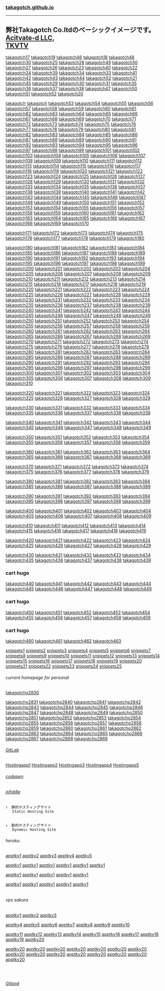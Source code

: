 ### [takagotch.github.io](https://takagotch.github.io/)
---
弊社Takagotch Co.ltdのベーシックイメージです。 <br>[Acitvate-d LLC](https://takagotch.github.io/page351/), <br>[TKVTV](https://www.youtube.com/channel/UCk92dcyJL1kl_JLljc6LxJQ)
---
[takagotch17](https://takagotch.github.io/page17/)
[takagotch19](https://takagotch.github.io/page19/)
[takagotch46](https://takagotch.github.io/page46/)
[takagotch18](https://takagotch.github.io/page18/)
[takagotch48](https://takagotch.github.io/page48/)
[takagotch30](https://takagotch.github.io/page30/)
[takagotch25](https://takagotch.github.io/page25/)
[takagotch28](https://takagotch.github.io/page28/)
[takagotch49](https://takagotch.github.io/page49/)
[takagotch30](https://takagotch.github.io/page30/)
[takagotch27](https://takagotch.github.io/page27/)
[takagotch26](https://takagotch.github.io/page26/)
[takagotch23](https://takagotch.github.io/page23/)
[takagotch40](https://takagotch.github.io/page40/)
[takagotch22](https://takagotch.github.io/page22/)
[takagotch24](https://takagotch.github.io/page24/)
[takagotch39](https://takagotch.github.io/page39/)
[takagotch34](https://takagotch.github.io/page34/)
[takagotch33](https://takagotch.github.io/page33/)
[takagotch41](https://takagotch.github.io/page41/)
[takagotch42](https://takagotch.github.io/page42/)
[takagotch43](https://takagotch.github.io/page43/)
[takagotch44](https://takagotch.github.io/page44/)
[takagotch52](https://takagotch.github.io/page52/)
[takagotch21](https://takagotch.github.io/page21/)
[takagotch45](https://takagotch.github.io/page45/)
[takagotch29](https://takagotch.github.io/page29/)
[takagotch30](https://takagotch.github.io/page30/)
[takagotch31](https://takagotch.github.io/page31/)
[takagotch35](https://takagotch.github.io/page35/)
[takagotch36](https://takagotch.github.io/page36/)
[takagotch37](https://takagotch.github.io/page37/)
[takagotch38](https://takagotch.github.io/page38/)
[takagotch47](https://takagotch.github.io/page47/)
[takagotch50](https://takagotch.github.io/page50/)
[takagotch51](https://takagotch.github.io/page51/)
[takagotch52](https://takagotch.github.io/page52/)
[takagotch20](https://takagotch.github.io/page20/)

[takagotch](https://takagotch.github.io/page/)
[takagotch](https://takagotch.github.io/page/)
[takagotch53](https://takagotch.github.io/page53/)
[takagotch54](https://takagotch.github.io/page54/)
[takagotch55](https://takagotch.github.io/page55/)
[takagotch56](https://takagotch.github.io/page56/)
[takagotch57](https://takagotch.github.io/page57/)
[takagotch58](https://takagotch.github.io/page58/)
[takagotch59](https://takagotch.github.io/page59/)
[takagotch60](https://takagotch.github.io/page60/)
[takagotch61](https://takagotch.github.io/page61/)
[takagotch62](https://takagotch.github.io/page62/)
[takagotch63](https://takagotch.github.io/page63/)
[takagotch64](https://takagotch.github.io/page64/)
[takagotch65](https://takagotch.github.io/page65/)
[takagotch66](https://takagotch.github.io/page66/)
[takagotch67](https://takagotch.github.io/page67/)
[takagotch68](https://takagotch.github.io/page68/)
[takagotch69](https://takagotch.github.io/page69/)
[takagotch70](https://takagotch.github.io/page70/)
[takagotch71](https://takagotch.github.io/page71/)
[takagotch72](https://takagotch.github.io/page72/)
[takagotch73](https://takagotch.github.io/page73/)
[takagotch74](https://takagotch.github.io/page74/)
[takagotch75](https://takagotch.github.io/page75/)
[takagotch76](https://takagotch.github.io/page76/)
[takagotch77](https://takagotch.github.io/page77/)
[takagotch78](https://takagotch.github.io/page78/)
[takagotch79](https://takagotch.github.io/page79/)
[takagotch80](https://takagotch.github.io/page80/)
[takagotch81](https://takagotch.github.io/page81/)
[takagotch82](https://takagotch.github.io/page82/)
[takagotch83](https://takagotch.github.io/page83/)
[takagotch84](https://takagotch.github.io/page84/)
[takagotch85](https://takagotch.github.io/page85/)
[takagotch86](https://takagotch.github.io/page86/)
[takagotch87](https://takagotch.github.io/page87/)
[takagotch88](https://takagotch.github.io/page88/)
[takagotch89](https://takagotch.github.io/page89/)
[takagotch90](https://takagotch.github.io/page90/)
[takagotch91](https://takagotch.github.io/page91/)
[takagotch92](https://takagotch.github.io/page92/)
[takagotch93](https://takagotch.github.io/page93/)
[takagotch94](https://takagotch.github.io/page94/)
[takagotch95](https://takagotch.github.io/page95/)
[takagotch96](https://takagotch.github.io/page96/)
[takagotch97](https://takagotch.github.io/page97/)
[takagotch98](https://takagotch.github.io/page98/)
[takagotch99](https://takagotch.github.io/page99/)
[takagotch101](https://takagotch.github.io/page101/)
[takagotch102](https://takagotch.github.io/page102/)
[takagotch103](https://takagotch.github.io/page103/)
[takagotch104](https://takagotch.github.io/page104/)
[takagotch105](https://takagotch.github.io/page105/)
[takagotch106](https://takagotch.github.io/page106/)
[takagotch107](https://takagotch.github.io/page107/)
[takagotch108](https://takagotch.github.io/page108/)
[takagotch109](https://takagotch.github.io/page109/)
[takagotch110](https://takagotch.github.io/page110/)
[takagotch111](https://takagotch.github.io/page111/)
[takagotch112](https://takagotch.github.io/page112/)
[takagotch113](https://takagotch.github.io/page113/)
[takagotch114](https://takagotch.github.io/page114/)
[takagotch115](https://takagotch.github.io/page115/)
[takagotch116](https://takagotch.github.io/page116/)
[takagotch117](https://takagotch.github.io/page117/)
[takagotch118](https://takagotch.github.io/page118/)
[takagotch119](https://takagotch.github.io/page119/)
[takagotch120](https://takagotch.github.io/page120/)
[takagotch121](https://takagotch.github.io/page121/)
[takagotch122](https://takagotch.github.io/page122/)
[takagotch123](https://takagotch.github.io/page123/)
[takagotch124](https://takagotch.github.io/page124/)
[takagotch125](https://takagotch.github.io/page125/)
[takagotch126](https://takagotch.github.io/page126/)
[takagotch127](https://takagotch.github.io/page127/)
[takagotch128](https://takagotch.github.io/page128/)
[takagotch129](https://takagotch.github.io/page129/)
[takagotch130](https://takagotch.github.io/page130/)
[takagotch131](https://takagotch.github.io/page131/)
[takagotch132](https://takagotch.github.io/page132/)
[takagotch133](https://takagotch.github.io/page133/)
[takagotch134](https://takagotch.github.io/page134/)
[takagotch135](https://takagotch.github.io/page135/)
[takagotch136](https://takagotch.github.io/page136/)
[takagotch137](https://takagotch.github.io/page137/)
[takagotch138](https://takagotch.github.io/page138/)
[takagotch139](https://takagotch.github.io/page139/)
[takagotch140](https://takagotch.github.io/page140/)
[takagotch141](https://takagotch.github.io/page141/)
[takagotch142](https://takagotch.github.io/page142/)
[takagotch143](https://takagotch.github.io/page143/)
[takagotch144](https://takagotch.github.io/page144/)
[takagotch145](https://takagotch.github.io/page145/)
[takagotch146](https://takagotch.github.io/page146/)
[takagotch147](https://takagotch.github.io/page147/)
[takagotch148](https://takagotch.github.io/page148/)
[takagotch149](https://takagotch.github.io/page149/)
[takagotch150](https://takagotch.github.io/page150/)
[takagotch151](https://takagotch.github.io/page151/)
[takagotch152](https://takagotch.github.io/page152/)
[takagotch153](https://takagotch.github.io/page153/)
[takagotch154](https://takagotch.github.io/page154/)
[takagotch155](https://takagotch.github.io/page155/)
[takagotch156](https://takagotch.github.io/page156/)
[takagotch157](https://takagotch.github.io/page157/)
[takagotch158](https://takagotch.github.io/page158/)
[takagotch159](https://takagotch.github.io/page159/)
[takagotch160](https://takagotch.github.io/page160/)
[takagotch161](https://takagotch.github.io/page161/)
[takagotch162](https://takagotch.github.io/page162/)
[takagotch163](https://takagotch.github.io/page163/)
[takagotch164](https://takagotch.github.io/page164/)
[takagotch165](https://takagotch.github.io/page165/)
[takagotch166](https://takagotch.github.io/page166/)
[takagotch167](https://takagotch.github.io/page167/)
[takagotch168](https://takagotch.github.io/page168/)
[takagotch169](https://takagotch.github.io/page169/)
[takagotch170](https://takagotch.github.io/page170/)

[takagotch171](https://takagotch.github.io/page170/)
[takagotch172](https://takagotch.github.io/page170/)
[takagotch173](https://takagotch.github.io/page170/)
[takagotch174](https://takagotch.github.io/page170/)
[takagotch175](https://takagotch.github.io/page170/)
[takagotch176](https://takagotch.github.io/page170/)
[takagotch177](https://takagotch.github.io/page170/)
[takagotch178](https://takagotch.github.io/page170/)
[takagotch179](https://takagotch.github.io/page170/)
[takagotch180](https://takagotch.github.io/page180/)

[takagotch180](https://takagotch.github.io/page180/)
[takagotch181](https://takagotch.github.io/page181/)
[takagotch182](https://takagotch.github.io/page182/)
[takagotch183](https://takagotch.github.io/page183/)
[takagotch184](https://takagotch.github.io/page184/)
[takagotch185](https://takagotch.github.io/page185/)
[takagotch186](https://takagotch.github.io/page186/)
[takagotch187](https://takagotch.github.io/page187/)
[takagotch188](https://takagotch.github.io/page188/)
[takagotch189](https://takagotch.github.io/page189/)
[takagotch190](https://takagotch.github.io/page190/)
[takagotch191](https://takagotch.github.io/page191/)
[takagotch192](https://takagotch.github.io/page192/)
[takagotch193](https://takagotch.github.io/page193/)
[takagotch194](https://takagotch.github.io/page194/)
[takagotch195](https://takagotch.github.io/page195/)
[takagotch196](https://takagotch.github.io/page196/)
[takagotch197](https://takagotch.github.io/page197/)
[takagotch198](https://takagotch.github.io/page198/)
[takagotch199](https://takagotch.github.io/page199/)
[takagotch200](https://takagotch.github.io/page200/)
[takagotch201](https://takagotch.github.io/page201/)
[takagotch202](https://takagotch.github.io/page202/)
[takagotch203](https://takagotch.github.io/page203/)
[takagotch204](https://takagotch.github.io/page204/)
[takagotch205](https://takagotch.github.io/page205/)
[takagotch206](https://takagotch.github.io/page206/)
[takagotch207](https://takagotch.github.io/page207/)
[takagotch208](https://takagotch.github.io/page208/)
[takagotch209](https://takagotch.github.io/page209/)
[takagotch210](https://takagotch.github.io/page210/)
[takagotch211](https://takagotch.github.io/page211/)
[takagotch212](https://takagotch.github.io/page212/)
[takagotch213](https://takagotch.github.io/page213/)
[takagotch214](https://takagotch.github.io/page214/)
[takagotch215](https://takagotch.github.io/page215/)
[takagotch216](https://takagotch.github.io/page216/)
[takagotch217](https://takagotch.github.io/page217/)
[takagotch218](https://takagotch.github.io/page218/)
[takagotch219](https://takagotch.github.io/page219/)
[takagotch220](https://takagotch.github.io/page220/)
[takagotch221](https://takagotch.github.io/page221/)
[takagotch222](https://takagotch.github.io/page222/)
[takagotch223](https://takagotch.github.io/page223/)
[takagotch224](https://takagotch.github.io/page224/)
[takagotch225](https://takagotch.github.io/page225/)
[takagotch226](https://takagotch.github.io/page226/)
[takagotch227](https://takagotch.github.io/page227/)
[takagotch228](https://takagotch.github.io/page228/)
[takagotch229](https://takagotch.github.io/page229/)
[takagotch230](https://takagotch.github.io/page230/)
[takagotch231](https://takagotch.github.io/page231/)
[takagotch232](https://takagotch.github.io/page232/)
[takagotch233](https://takagotch.github.io/page233/)
[takagotch234](https://takagotch.github.io/page234/)
[takagotch235](https://takagotch.github.io/page235/)
[takagotch236](https://takagotch.github.io/page236/)
[takagotch237](https://takagotch.github.io/page237/)
[takagotch238](https://takagotch.github.io/page238/)
[takagotch239](https://takagotch.github.io/page239/)
[takagotch240](https://takagotch.github.io/page240/)
[takagotch241](https://takagotch.github.io/page241/)
[takagotch242](https://takagotch.github.io/page242/)
[takagotch243](https://takagotch.github.io/page243/)
[takagotch244](https://takagotch.github.io/page244/)
[takagotch245](https://takagotch.github.io/page245/)
[takagotch246](https://takagotch.github.io/page246/)
[takagotch247](https://takagotch.github.io/page247/)
[takagotch248](https://takagotch.github.io/page248/)
[takagotch249](https://takagotch.github.io/page249/)
[takagotch250](https://takagotch.github.io/page250/)
[takagotch251](https://takagotch.github.io/page251/)
[takagotch252](https://takagotch.github.io/page252/)
[takagotch253](https://takagotch.github.io/page253/)
[takagotch254](https://takagotch.github.io/page254/)
[takagotch255](https://takagotch.github.io/page255/)
[takagotch256](https://takagotch.github.io/page256/)
[takagotch257](https://takagotch.github.io/page257/)
[takagotch258](https://takagotch.github.io/page258/)
[takagotch259](https://takagotch.github.io/page259/)
[takagotch260](https://takagotch.github.io/page260/)
[takagotch261](https://takagotch.github.io/page261/)
[takagotch262](https://takagotch.github.io/page262/)
[takagotch263](https://takagotch.github.io/page263/)
[takagotch264](https://takagotch.github.io/page264/)
[takagotch265](https://takagotch.github.io/page265/)
[takagotch266](https://takagotch.github.io/page266/)
[takagotch267](https://takagotch.github.io/page267/)
[takagotch268](https://takagotch.github.io/page268/)
[takagotch269](https://takagotch.github.io/page269/)
[takagotch270](https://takagotch.github.io/page270/)
[takagotch271](https://takagotch.github.io/page271/)
[takagotch272](https://takagotch.github.io/page272/)
[takagotch273](https://takagotch.github.io/page273/)
[takagotch274](https://takagotch.github.io/page274/)
[takagotch275](https://takagotch.github.io/page275/)
[takagotch276](https://takagotch.github.io/page276/)
[takagotch277](https://takagotch.github.io/page277/)
[takagotch278](https://takagotch.github.io/page278/)
[takagotch279](https://takagotch.github.io/page279/)
[takagotch280](https://takagotch.github.io/page280/)
[takagotch281](https://takagotch.github.io/page281/)
[takagotch282](https://takagotch.github.io/page282/)
[takagotch283](https://takagotch.github.io/page283/)
[takagotch284](https://takagotch.github.io/page284/)
[takagotch285](https://takagotch.github.io/page285/)
[takagotch286](https://takagotch.github.io/page286/)
[takagotch287](https://takagotch.github.io/page287/)
[takagotch288](https://takagotch.github.io/page288/)
[takagotch289](https://takagotch.github.io/page289/)
[takagotch290](https://takagotch.github.io/page290/)
[takagotch291](https://takagotch.github.io/page291/)
[takagotch292](https://takagotch.github.io/page292/)
[takagotch293](https://takagotch.github.io/page293/)
[takagotch294](https://takagotch.github.io/page294/)
[takagotch295](https://takagotch.github.io/page295/)
[takagotch296](https://takagotch.github.io/page296/)
[takagotch297](https://takagotch.github.io/page297/)
[takagotch298](https://takagotch.github.io/page298/)
[takagotch299](https://takagotch.github.io/page299/)
[takagotch300](https://takagotch.github.io/page300/)
[takagotch301](https://takagotch.github.io/page301/)
[takagotch302](https://takagotch.github.io/page302/)
[takagotch303](https://takagotch.github.io/page303/)
[takagotch304](https://takagotch.github.io/page304/)
[takagotch305](https://takagotch.github.io/page305/)
[takagotch306](https://takagotch.github.io/page306/)
[takagotch307](https://takagotch.github.io/page307/)
[takagotch308](https://takagotch.github.io/page308/)
[takagotch309](https://takagotch.github.io/page309/)
[takagotch310](https://takagotch.github.io/page310/)

[takagotch320](https://takagotch.github.io/page320/)
[takagotch321](https://takagotch.github.io/page321/)
[takagotch322](https://takagotch.github.io/page322/)
[takagotch323](https://takagotch.github.io/page323/)
[takagotch324](https://takagotch.github.io/page324/)
[takagotch325](https://takagotch.github.io/page325/)
[takagotch326](https://takagotch.github.io/page326/)
[takagotch327](https://takagotch.github.io/page327/)
[takagotch328](https://takagotch.github.io/page328/)
[takagotch329](https://takagotch.github.io/page329/)

[takagotch330](https://takagotch.github.io/page330/)
[takagotch331](https://takagotch.github.io/page331/)
[takagotch332](https://takagotch.github.io/page332/)
[takagotch333](https://takagotch.github.io/page333/)
[takagotch334](https://takagotch.github.io/page334/)
[takagotch335](https://takagotch.github.io/page335/)
[takagotch336](https://takagotch.github.io/page336/)
[takagotch337](https://takagotch.github.io/page337/)
[takagotch338](https://takagotch.github.io/page338/)
[takagotch339](https://takagotch.github.io/page339/)

[takagotch340](https://takagotch.github.io/page340/)
[takagotch341](https://takagotch.github.io/page341/)
[takagotch342](https://takagotch.github.io/page342/)
[takagotch343](https://takagotch.github.io/page343/)
[takagotch344](https://takagotch.github.io/page344/)
[takagotch345](https://takagotch.github.io/page345/)
[takagotch346](https://takagotch.github.io/page346/)
[takagotch347](https://takagotch.github.io/page347/)
[takagotch348](https://takagotch.github.io/page348/)
[takagotch349](https://takagotch.github.io/page349/)

[takagotch350](https://takagotch.github.io/page350/)
[takagotch351](https://takagotch.github.io/page351/)
[takagotch352](https://takagotch.github.io/page352/)
[takagotch353](https://takagotch.github.io/page353/)
[takagotch354](https://takagotch.github.io/page354/)
[takagotch355](https://takagotch.github.io/page355/)
[takagotch356](https://takagotch.github.io/page356/)
[takagotch357](https://takagotch.github.io/page357/)
[takagotch358](https://takagotch.github.io/page358/)
[takagotch359](https://takagotch.github.io/page359/)

[takagotch360](https://takagotch.github.io/page360/)
[takagotch361](https://takagotch.github.io/page361/)
[takagotch362](https://takagotch.github.io/page362/)
[takagotch363](https://takagotch.github.io/page363/)
[takagotch364](https://takagotch.github.io/page364/)
[takagotch365](https://takagotch.github.io/page365/)
[takagotch366](https://takagotch.github.io/page366/)
[takagotch367](https://takagotch.github.io/page367/)
[takagotch368](https://takagotch.github.io/page368/)
[takagotch369](https://takagotch.github.io/page369/)

[takagotch370](https://takagotch.github.io/page370/)
[takagotch371](https://takagotch.github.io/page371/)
[takagotch372](https://takagotch.github.io/page372/)
[takagotch373](https://takagotch.github.io/page373/)
[takagotch374](https://takagotch.github.io/page374/)
[takagotch375](https://takagotch.github.io/page375/)
[takagotch376](https://takagotch.github.io/page376/)
[takagotch377](https://takagotch.github.io/page377/)
[takagotch378](https://takagotch.github.io/page378/)
[takagotch379](https://takagotch.github.io/page379/)

[takagotch380](https://takagotch.github.io/page380/)
[takagotch381](https://takagotch.github.io/page381/)
[takagotch382](https://takagotch.github.io/page382/)
[takagotch383](https://takagotch.github.io/page383/)
[takagotch384](https://takagotch.github.io/page384/)
[takagotch385](https://takagotch.github.io/page385/)
[takagotch386](https://takagotch.github.io/page386/)
[takagotch387](https://takagotch.github.io/page387/)
[takagotch388](https://takagotch.github.io/page388/)
[takagotch389](https://takagotch.github.io/page389/)

[takagotch390](https://takagotch.github.io/page390/)
[takagotch391](https://takagotch.github.io/page391/)
[takagotch392](https://takagotch.github.io/page392/)
[takagotch393](https://takagotch.github.io/page393/)
[takagotch394](https://takagotch.github.io/page394/)
[takagotch395](https://takagotch.github.io/page395/)
[takagotch396](https://takagotch.github.io/page396/)
[takagotch397](https://takagotch.github.io/page397/)
[takagotch398](https://takagotch.github.io/page398/)
[takagotch399](https://takagotch.github.io/page399/)

[takagotch400](https://takagotch.github.io/page400/)
[takagotch401](https://takagotch.github.io/page401/)
[takagotch402](https://takagotch.github.io/page402/)
[takagotch403](https://takagotch.github.io/page403/)
[takagotch404](https://takagotch.github.io/page404/)
[takagotch405](https://takagotch.github.io/page405/)
[takagotch406](https://takagotch.github.io/page406/)
[takagotch407](https://takagotch.github.io/page407/)
[takagotch408](https://takagotch.github.io/page408/)
[takagotch409](https://takagotch.github.io/page409/)

[takagotch410](https://takagotch.github.io/page410/)
[takagotch411](https://takagotch.github.io/page411/)
[takagotch412](https://takagotch.github.io/page412/)
[takagotch413](https://takagotch.github.io/page413/)
[takagotch414](https://takagotch.github.io/page414/)
[takagotch415](https://takagotch.github.io/page415/)
[takagotch416](https://takagotch.github.io/page416/)
[takagotch417](https://takagotch.github.io/page417/)
[takagotch418](https://takagotch.github.io/page418/)
[takagotch419](https://takagotch.github.io/page419/)

[takagotch420](https://takagotch.github.io/page420/)
[takagotch421](https://takagotch.github.io/page421/)
[takagotch422](https://takagotch.github.io/page422/)
[takagotch423](https://takagotch.github.io/page423/)
[takagotch424](https://takagotch.github.io/page424/)
[takagotch425](https://takagotch.github.io/page425/)
[takagotch426](https://takagotch.github.io/page426/)
[takagotch427](https://takagotch.github.io/page427/)
[takagotch428](https://takagotch.github.io/page428/)
[takagotch429](https://takagotch.github.io/page429/)

[takagotch430](https://takagotch.github.io/page430/)
[takagotch431](https://takagotch.github.io/page431/)
[takagotch432](https://takagotch.github.io/page432/)
[takagotch433](https://takagotch.github.io/page433/)
[takagotch434](https://takagotch.github.io/page434/)
[takagotch435](https://takagotch.github.io/page435/)
[takagotch436](https://takagotch.github.io/page436/)
[takagotch437](https://takagotch.github.io/page437/)
[takagotch438](https://takagotch.github.io/page438/)
[takagotch439](https://takagotch.github.io/page439/)
### cart hugo
[takagotch440](https://takagotch.github.io/page440/)
[takagotch441](https://takagotch.github.io/page441/)
[takagotch442](https://takagotch.github.io/page442/)
[takagotch443](https://takagotch.github.io/page443/)
[takagotch444](https://takagotch.github.io/page444/)
[takagotch445](https://takagotch.github.io/page445/)
[takagotch446](https://takagotch.github.io/page446/)
[takagotch447](https://takagotch.github.io/page447/)
[takagotch448](https://takagotch.github.io/page448/)
[takagotch449](https://takagotch.github.io/page449/)
### cart hugo
[takagotch450](https://takagotch.github.io/page450/)
[takagotch451](https://takagotch.github.io/page451/)
[takagotch452](https://takagotch.github.io/page452/)
[takagotch453](https://takagotch.github.io/page453/)
[takagotch454](https://takagotch.github.io/page454/)
[takagotch455](https://takagotch.github.io/page455/)
[takagotch456](https://takagotch.github.io/page456/)
[takagotch457](https://takagotch.github.io/page457/)
[takagotch458](https://takagotch.github.io/page458/)
[takagotch459](https://takagotch.github.io/page459/)
### cart hugo
[takagotch460](https://takagotch.github.io/page460/)
[takagotch461](https://takagotch.github.io/page461/)
[takagotch462](https://takagotch.github.io/page462/)
[takagotch463](https://takagotch.github.io/page463/)



[snippets1](https://takagotch.github.io/snippets1/)
[snippets2](https://takagotch.github.io/snippets2/)
[snippets3](https://takagotch.github.io/snippets3/)
[snippets4](https://takagotch.github.io/snippets4/)
[snippets5](https://takagotch.github.io/snippets5/)
[snippets6](https://takagotch.github.io/snippets6/)
[snippets7](https://takagotch.github.io/snippets7/)
[snippets8](https://takagotch.github.io/snippets8/)
[snippets9](https://takagotch.github.io/snippets9/)
[snippets10](https://takagotch.github.io/snippets10/)
[snippets11](https://takagotch.github.io/snippets11/)
[snippets12](https://takagotch.github.io/snippets12/)
[snippets13](https://takagotch.github.io/snippets13/)
[snippets14](https://takagotch.github.io/snippets14/)
[snippets15](https://takagotch.github.io/snippets15/)
[snippets16](https://takagotch.github.io/snippets16/)
[snippets17](https://takagotch.github.io/snippets17/)
[snippets18](https://takagotch.github.io/snippets18/)
[snippets19](https://takagotch.github.io/snippets19/)
[snippets20](https://takagotch.github.io/snippets20/)
[snippets21](https://takagotch.github.io/snippets21/)
[snippets22](https://takagotch.github.io/snippets22/)
[snippets23](https://takagotch.github.io/snippets23/)
[snippets24](https://takagotch.github.io/snippets24/)
[snippets25](https://takagotch.github.io/snippets25/)





###### current homepage for personal
[takagotcho2830](https://takagotch.github.io/o2830/)


[takagotcho2831](https://takagotch.github.io/o2831/)
[takagotchp2840](https://takagotch.github.io/o2840/)
[takagotchp2841](https://takagotch.github.io/o2841/)
[takagotchp2842](https://takagotch.github.io/o2842/)
[takagotchp2843](https://takagotch.github.io/o2843/)
[takagotchp2844](https://takagotch.github.io/o2844/)
[takagotchp2845](https://takagotch.github.io/o2845/)
[takagotchp2846](https://takagotch.github.io/o2846/)
[takagotchp2847](https://takagotch.github.io/o2847/)
[takagotchp2848](https://takagotch.github.io/o2848/)
[takagotchp2849](https://takagotch.github.io/o2849/)
[takagotcho2850](https://takagotch.github.io/o2850/)
[takagotcho2851](https://takagotch.github.io/o2851/)
[takagotcho2852](https://takagotch.github.io/o2852/)
[takagotcho2853](https://takagotch.github.io/o2853/)
[takagotcho2854](https://takagotch.github.io/o2854/)
[takagotcho2855](https://takagotch.github.io/o2855/)
[takagotcho2856](https://takagotch.github.io/o2856/)
[takagotcho2857](https://takagotch.github.io/o2857/)
[takagotcho2858](https://takagotch.github.io/o2858/)
[takagotcho2859](https://takagotch.github.io/o2859/)
[takagotcho2860](https://takagotch.github.io/o2860/)
[takagotcho2861](https://takagotch.github.io/o2861/)
[takagotcho2862](https://takagotch.github.io/o2862/)
[takagotcho2863](https://takagotch.github.io/o2863/)
[takagotcho2864](https://takagotch.github.io/o2864/)
[takagotcho2865](https://takagotch.github.io/o2865/)
[takagotcho2866](https://takagotch.github.io/o2866/)
[takagotcho2867](https://takagotch.github.io/o2867/)
[takagotcho2868](https://takagotch.github.io/o2868/)
[takagotcho2869](https://takagotch.github.io/o2869/)


###### [GitLab](https://gitlab.com/)

[Hostingapp1](https://3000-ef00d5bc-ba4d-4556-b2ab-531ec46eb77e.ws-us03.gitpod.io/)
[Hostingapp2]()
[Hostingapp3]()
[Hostingapp4]()
[Hostingapp5]()

###### [codepen](https://github.com/takagotch/codepen/edit/master/README.md)

###### [jsfiddle](https://jsfiddle.net/)

```
↑　静的ホスティングサイト
   Static Hosting Site
```

```

```

```
↓　動的ホスティングサイト
   Dynamic Hosting Site
```

###### heroku
[apptky1](https://apptky1.herokuapp.com/)
[apptky2](https://apptky2.herokuapp.com/)
[apptky3](https://apptky3.herokuapp.com/)
[apptky4](https://apptky4.herokuapp.com/)
[apptky5](https://apptky5.herokuapp.com/)

[apptky1](https://apptky1.herokuapp.com/)
[apptky1](https://apptky1.herokuapp.com/)
[apptky1](https://apptky1.herokuapp.com/)
[apptky1](https://apptky1.herokuapp.com/)
[apptky1](https://apptky1.herokuapp.com/)
[apptky1](https://apptky1.herokuapp.com/)

[apptky1](https://apptky1.herokuapp.com/)
[apptky1](https://apptky1.herokuapp.com/)
[apptky1](https://apptky1.herokuapp.com/)
[apptky1](https://apptky1.herokuapp.com/)
[apptky1](https://apptky1.herokuapp.com/)

[apptky1](https://apptky1.herokuapp.com/)
[apptky1](https://apptky1.herokuapp.com/)
[apptky1](https://apptky1.herokuapp.com/)
[apptky1](https://apptky1.herokuapp.com/)
[apptky1](https://apptky1.herokuapp.com/)






```
```

###### vps sakura
[apptky1](http://takagotch.x0.com/)
[apptky2](http://tkgcci.x0.to/)
[apptky3](https://activated.sakura.ne.jp)


[apptky4](http://tkvtv.x0.com/)
[apptky5](http://activate-d.x0.com/)
[apptky6](http://activated.x0.com/)
[apptky7](http://www.x0.com/)
[apptky8](http://info.x0.com/)
[apptky9](https://activated.sakura.ne.jp)
[apptky10]()

[apptky11]()
[apptky12]()
[apptky13]()
[apptky14]()
[apptky15]()
[apptky16]()
[apptky17]()
[apptky18]()
[apptky19]()
[apptky20]()

[apptky20]()
[apptky20]()
[apptky20]()
[apptky20]()
[apptky20]()
[apptky20]()
[apptky20]()
[apptky20]()
[apptky20]()
[apptky20]()
[apptky20]()
[apptky20]()
[apptky20]()
[apptky20]()
[apptky20]()






```
```

```
```

```
```

###### [Gitpod](https://github.com/takagotch/Gitpod)



```
```

```
```

```
```



